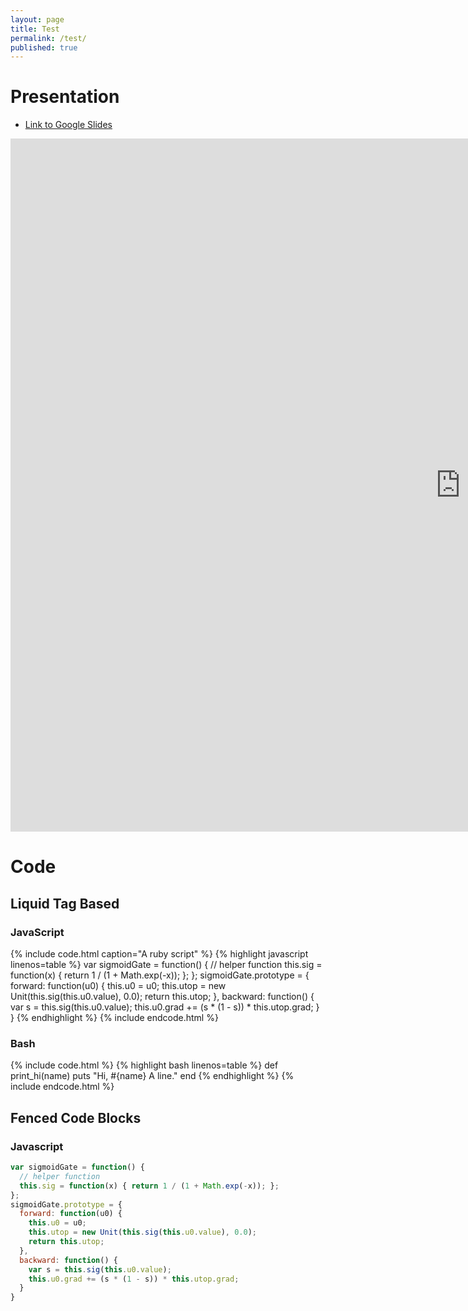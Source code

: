 ```yaml
---
layout: page
title: Test
permalink: /test/
published: true
---
```


# Presentation
- [Link to Google Slides](https://docs.google.com/presentation/d/e/2PACX-1vSnRWlYCYhHttURB1ZHugpTm2X2rc36oPuMAp-iNXJO55WLyjqHLdFVlvh1Kg5Pi-IBlF26PeAyW3kb/pub?start=false&loop=false&delayms=3000)

<iframe src="https://docs.google.com/presentation/d/e/2PACX-1vSnRWlYCYhHttURB1ZHugpTm2X2rc36oPuMAp-iNXJO55WLyjqHLdFVlvh1Kg5Pi-IBlF26PeAyW3kb/embed?start=false&loop=false&delayms=60000" frameborder="0" width="1440" height="1109" allowfullscreen="true" mozallowfullscreen="true" webkitallowfullscreen="true"></iframe>

# Code

## Liquid Tag Based

### JavaScript
{% include code.html caption="A ruby script" %}
{% highlight javascript linenos=table %}
var sigmoidGate = function() {
  // helper function
  this.sig = function(x) { return 1 / (1 + Math.exp(-x)); };
};
sigmoidGate.prototype = {
  forward: function(u0) {
    this.u0 = u0;
    this.utop = new Unit(this.sig(this.u0.value), 0.0);
    return this.utop;
  },
  backward: function() {
    var s = this.sig(this.u0.value);
    this.u0.grad += (s * (1 - s)) * this.utop.grad;
  }
}
{% endhighlight %}
{% include endcode.html %}

### Bash
{% include code.html %}
{% highlight bash linenos=table %}
def print_hi(name)
  puts "Hi, #{name} A line."
end
{% endhighlight %}
{% include endcode.html %}

## Fenced Code Blocks

### Javascript

```javascript
var sigmoidGate = function() { 
  // helper function
  this.sig = function(x) { return 1 / (1 + Math.exp(-x)); };
};
sigmoidGate.prototype = {
  forward: function(u0) {
    this.u0 = u0;
    this.utop = new Unit(this.sig(this.u0.value), 0.0);
    return this.utop;
  },
  backward: function() {
    var s = this.sig(this.u0.value);
    this.u0.grad += (s * (1 - s)) * this.utop.grad;
  }
}
```
